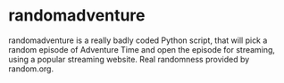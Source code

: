 # randomadventure
randomadventure is a really badly coded Python script, that will pick a random episode of Adventure Time and open the episode for streaming, using a popular streaming website. Real randomness provided by random.org.
